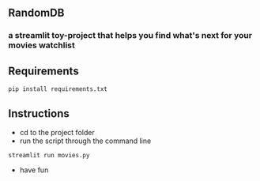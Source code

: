 ## RandomDB 
### a streamlit toy-project that helps you find what's next for your movies watchlist

## Requirements
```
pip install requirements.txt
```
## Instructions
- cd to the project folder
- run the script through the command line 
```
streamlit run movies.py
```
- have fun
